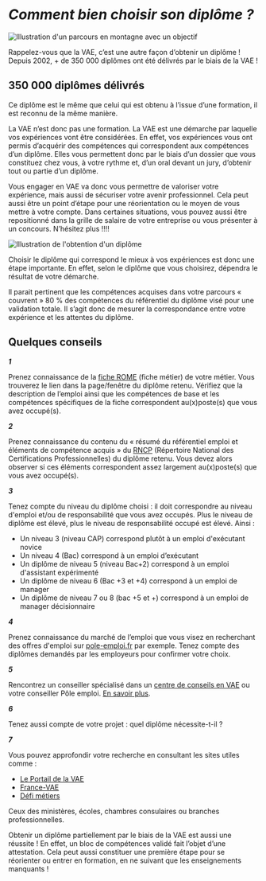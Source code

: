 # _Comment bien choisir son diplôme ?_

![Illustration d'un parcours en montagne avec un objectif](/images/illustration-choisir-son-diplome.jpg)

Rappelez-vous que la VAE, c’est une autre façon d’obtenir un diplôme ! <br/>Depuis 2002, + de 350&nbsp;000 diplômes ont été délivrés par le biais de la VAE !

## 350&nbsp;000 diplômes délivrés

Ce diplôme est le même que celui qui est obtenu à l’issue d’une formation, il est reconnu de la même manière.

La VAE n’est donc pas une formation. La VAE est une démarche par laquelle vos expériences vont être considérées. En effet, vos expériences vous ont permis d’acquérir des compétences qui correspondent  aux compétences d’un diplôme. Elles vous permettent donc par le biais d’un dossier  que vous constituez chez vous, à votre rythme et, d’un oral devant un jury, d’obtenir tout ou partie d’un diplôme.

Vous engager en VAE va donc vous permettre de valoriser votre expérience, mais aussi de sécuriser votre avenir professionnel. Cela peut aussi être un point d’étape pour une réorientation ou le moyen de vous mettre à votre compte. Dans certaines situations, vous pouvez aussi être repositionné dans la grille de salaire de votre entreprise ou vous présenter à un concours. N’hésitez plus !!!!

![Illustration de l'obtention d'un diplôme](/images/mon-diplome.jpg)

Choisir le diplôme qui correspond le mieux à vos expériences est donc une étape importante. En effet, selon le diplôme que vous choisirez, dépendra le résultat de votre démarche.

Il parait pertinent que les compétences acquises dans votre parcours  « couvrent » 80 % des compétences du référentiel du diplôme visé pour une validation totale. Il s’agit donc de mesurer la correspondance entre votre expérience et les attentes du diplôme.

## Quelques conseils

**_1_**

Prenez connaissance de la [fiche ROME](https://www.pole-emploi.fr/candidat/les-fiches-metiers-@/index.jspz?id=681) (fiche métier) de votre métier. Vous trouverez le lien dans la page/fenêtre du diplôme retenu. Vérifiez que la description de l’emploi  ainsi que les compétences de base et les compétences spécifiques de la fiche correspondent au(x)poste(s) que vous avez occupé(s).

**_2_**

Prenez connaissance du contenu du « résumé du référentiel emploi et éléments de compétence acquis » du [RNCP](http://www.rncp.cncp.gouv.fr) (Répertoire National des Certifications Professionnelles) du diplôme retenu. Vous devez alors observer si ces éléments correspondent assez largement au(x)poste(s) que vous avez occupé(s).

**_3_**

Tenez compte du niveau du diplôme choisi : il doit correspondre au niveau d'emploi et/ou de responsabilité que vous avez occupés. Plus le niveau de diplôme est élevé, plus le niveau de responsabilité occupé est élevé. Ainsi :

- Un niveau 3 (niveau CAP) correspond plutôt à un emploi d'exécutant novice
- Un niveau 4 (Bac) correspond à un emploi d’exécutant
- Un diplôme de niveau 5 (niveau Bac+2) correspond à un emploi d'assistant expérimenté
- Un diplôme de niveau 6 (Bac +3 et +4) correspond à un emploi de manager
- Un diplôme de niveau 7 ou 8 (bac +5 et +) correspond à un emploi de manager décisionnaire


**_4_**

Prenez connaissance du marché de l’emploi que vous visez en recherchant des offres d'emploi sur [pole-emploi.fr](https://pole-emploi.fr) par exemple. Tenez compte des diplômes demandés par les employeurs pour confirmer votre choix.

**_5_**

Rencontrez un conseiller spécialisé dans un [centre de conseils en VAE](http://www.vae.gouv.fr/?page=carte-prc) ou votre conseiller Pôle emploi. [En savoir plus](/point-relais-conseil-vae).

**_6_**

Tenez aussi compte de votre projet : quel diplôme nécessite-t-il ?

**_7_**

Vous pouvez approfondir votre recherche en consultant les sites utiles comme :

- [Le Portail de la VAE](http://www.vae.gouv.fr)
- [France-VAE](https://www.francevae.fr)
- [Défi métiers](https://www.defi-metiers.fr/dossiers/vae-mode-demploi)

Ceux des ministères, écoles, chambres consulaires ou branches professionnelles.

Obtenir un diplôme partiellement par le biais de la VAE est aussi une réussite ! En effet, un bloc de compétences validé fait l’objet d’une attestation. Cela peut aussi constituer une première étape pour se réorienter ou entrer en formation, en ne suivant que les enseignements manquants !
